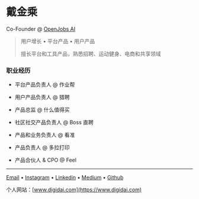 # 戴金乘

Co-Founder @ [OpenJobs AI](https://www.openjobs-ai.com/)

> 用户增长 • 平台产品 • 用户产品
>
> 擅长平台和工具产品，熟悉招聘、运动健身、电商和共享领域

### 职业经历

- 平台产品负责人 @ 作业帮

- 用户产品负责人 @ 猎聘

- 产品总监 @ 什么值得买

- 社区社交产品负责人 @ Boss 直聘

- 产品和业务负责人 @ 看准

- 产品负责人 @ 多拉打印

- 产品合伙人 & CPO @ Feel

---

[Email](mailto:daiq@live.cn) • [Instagram](https://www.instagram.com/gene_dai_) • [Linkedin](https://www.linkedin.com/in/daijc/?locale=zh_CN) • [Medium](https://medium.com/@daijc) • [Github](https://digidai.github.io/)

个人网站：[www.digidai.com](https://www.digidai.com)
